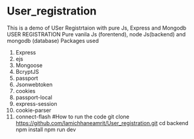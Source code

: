 # User_registration
This is a demo of USer Registrtaion with pure Js, Express and Mongodb
USER REGISTRATION
Pure vanila Js (forentend), node Js(backend) and mongodb (database)
Packages used
1.	Express
2.	ejs
3.	Mongoose
4.	BcryptJS
5.	passport
6.	Jsonwebtoken
7.	cookies
8.	passport-local
9.	express-session
10.	cookie-parser
11.	connect-flash
#How to run the code
git clone https://github.com/lamichhaneamrit/User_registration.git
cd backend 
npm install 
npm run dev
